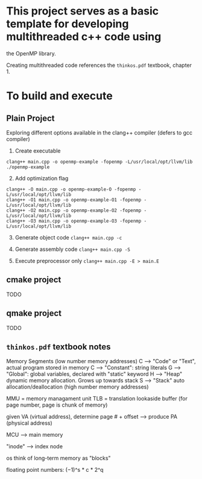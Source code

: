 # This project serves as a basic template for developing multithreaded c++ code using
the OpenMP library.

Creating multithreaded code references the `thinkos.pdf` textbook, chapter 1.

# To build and execute

## Plain Project
Exploring different options available in the clang++ compiler
(defers to gcc compiler)

1.  Create executable
```
clang++ main.cpp -o openmp-example -fopenmp -L/usr/local/opt/llvm/lib
./openmp-example
```

2.  Add optimization flag 
```
clang++ -O main.cpp -o openmp-example-O -fopenmp -L/usr/local/opt/llvm/lib
clang++ -O1 main.cpp -o openmp-example-O1 -fopenmp -L/usr/local/opt/llvm/lib
clang++ -O2 main.cpp -o openmp-example-O2 -fopenmp -L/usr/local/opt/llvm/lib
clang++ -O3 main.cpp -o openmp-example-O3 -fopenmp -L/usr/local/opt/llvm/lib
```

3.  Generate object code
`clang++ main.cpp -c`

4.  Generate assembly code
`clang++ main.cpp -S`

5.  Execute preprocessor only
`clang++ main.cpp -E > main.E`

## cmake project
TODO

## qmake project
TODO

## `thinkos.pdf` textbook notes

 Memory Segments
(low number memory addresses)
C --> "Code" or "Text", actual program stored in memory
C --> "Constant": string literals
G --> "Global": global variables, declared with "static" keyword
H --> "Heap" dynamic memory allocation. Grows up towards stack
S --> "Stack" auto allocation/deallocation
(high number memory addresses)

MMU = memory managament unit
TLB = translation lookaside buffer (for page number, page is chunk of memory)

given VA (virtual address), determine page # + offset --> produce PA (physical address)

MCU --> main memory

"inode" --> index node

os think of long-term memory as "blocks"

floating point numbers:
(−1)^s * c * 2^q

